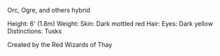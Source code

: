 Orc, Ogre, and others hybrid

Height: 6' (1.8m)
Weight: 
Skin: Dark mottled red
Hair: 
Eyes: Dark yellow
Distinctions: Tusks

Created by the Red Wizards of Thay